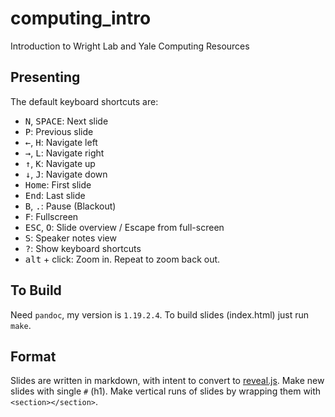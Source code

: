 # computing_intro
Introduction to Wright Lab and Yale Computing Resources  

## Presenting

The default keyboard shortcuts are:

- <kbd>N</kbd>, <kbd>SPACE</kbd>:   Next slide
- <kbd>P</kbd>: Previous slide
- <kbd>←</kbd>, <kbd>H</kbd>: Navigate left
- <kbd>→</kbd>, <kbd>L</kbd>: Navigate right
- <kbd>↑</kbd>, <kbd>K</kbd>: Navigate up
- <kbd>↓</kbd>, <kbd>J</kbd>: Navigate down
- <kbd>Home</kbd>: First slide
- <kbd>End</kbd>: Last slide
- <kbd>B</kbd>, <kbd>.</kbd>: Pause (Blackout)
- <kbd>F</kbd>: Fullscreen
- <kbd>ESC</kbd>, <kbd>O</kbd>: Slide overview / Escape from full-screen
- <kbd>S</kbd>: Speaker notes view
- <kbd>?</kbd>: Show keyboard shortcuts
- <kbd>alt</kbd> + click: Zoom in. Repeat to zoom back out.

## To Build

Need `pandoc`, my version is `1.19.2.4`. To build slides (index.html) just run `make`.

## Format

Slides are written in markdown, with intent to convert to [reveal.js](https://revealjs.com/). Make new slides with single `#` (h1). Make vertical runs of slides by wrapping them with `<section></section>`.

